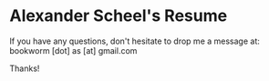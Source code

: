 Alexander Scheel's Resume
=========================

If you have any questions, don't hesitate to drop me a message at:
bookworm [dot] as [at] gmail.com 

Thanks!
